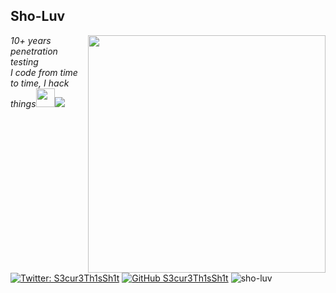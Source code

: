 
<!--
**sho-luv/sho-luv** is a ✨ _special_ ✨ repository because its `README.md` (this file) appears on your GitHub profile.

Here are some ideas to get you started:

- 🔭 I’m currently working on ...
- 🌱 I’m currently learning ...
- 👯 I’m looking to collaborate on ...
- 🤔 I’m looking for help with ...
- 💬 Ask me about ...
- 📫 How to reach me: ...
- 😄 Pronouns: ...
- ⚡ Fun fact: ...
-->



<h2>Sho-Luv</h2>
<img align='right' src="https://github-readme-stats.vercel.app/api?username=sho-luv&hide=contribs&count_private=true&show_icons=true&theme=dark" width="380">
<p><em>10+ years penetration testing<br>
  I code from time to time, I hack things<img src="https://media.giphy.com/media/WUlplcMpOCEmTGBtBW/giphy.gif" width="30"><img src="https://avatars.githubusercontent.com/u/1679089?s=15"> 
</em></p>


[![Twitter: S3cur3Th1sSh1t](https://img.shields.io/twitter/follow/sho_luv?style=flat-square)](https://twitter.com/sho_luv)
[![GitHub S3cur3Th1sSh1t](https://img.shields.io/github/followers/sho-luv?label=follow%20github&style=flat-square)](https://github.com/sho-luv)
<img src="https://komarev.com/ghpvc/?username=sho-luv&label=Profile%20views&color=0e75b6&style=flat" alt="sho-luv" />
